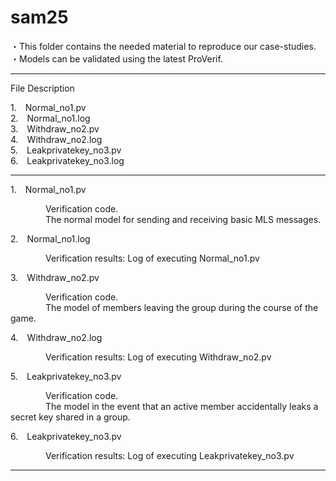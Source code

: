 # sam25
・This folder contains the needed material to reproduce our case-studies.　　<br>
・Models can be validated using the latest ProVerif.

---
File Description

1.&emsp;Normal_no1.pv <br>
2.&emsp;Normal_no1.log <br>
3.&emsp;Withdraw_no2.pv <br>
4.&emsp;Withdraw_no2.log <br>
5.&emsp;Leakprivatekey_no3.pv <br>
6.&emsp;Leakprivatekey_no3.log <br>

---
1.&emsp;Normal_no1.pv

  &emsp;&emsp;Verification code. <br>
  &emsp;&emsp;&emsp;&emsp;The normal model for sending and receiving basic MLS messages. <br>

2.&emsp;Normal_no1.log

  &emsp;&emsp;Verification results: Log of executing Normal_no1.pv <br>

3.&emsp;Withdraw_no2.pv

  &emsp;&emsp;Verification code. <br>
  &emsp;&emsp;&emsp;&emsp;The model of members leaving the group during the course of the game. <br>

4.&emsp;Withdraw_no2.log

  &emsp;&emsp;Verification results: Log of executing Withdraw_no2.pv <br>

5.&emsp;Leakprivatekey_no3.pv

  &emsp;&emsp;Verification code. <br>
  &emsp;&emsp;&emsp;&emsp;The model in the event that an active member accidentally leaks a secret key shared in a group. <br>

6.&emsp;Leakprivatekey_no3.pv

&emsp;&emsp;&emsp;&emsp;Verification results: Log of executing Leakprivatekey_no3.pv <br>

---
  
---

